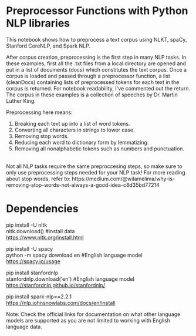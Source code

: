 # Preprocessor Functions with Python NLP libraries
This notebook shows how to preprocess a text corpus using NLKT, spaCy, Stanford CoreNLP, and Spark NLP. 

After corpus creation, preprocessing is the first step in many NLP tasks. In these examples, first all the .txt files from a local directory are opened and put in a list of documents (docs) which constitutes the text corpus. Once a corpus is loaded and passed through a preprocessor function, a list (cleanDocs) containing lists of preprocessed tokens for each text in the corpus is returned. For notebook readability, I've commented out the return. The corpus in these examples is a collection of speeches by Dr. Martin Luther King.  

Preprocessing here means: <br>

1. Breaking each text up into a list of word tokens. <br>
2. Converting all characters in strings to lower case. <br>
3. Removing stop words. <br>
4. Reducing each word to dictionary form by lemmatizing. <br>
5. Removing all nonalphabetic tokens such as numbers and punctuation. <br>

<br>
Not all NLP tasks require the same preproccesing steps, so make sure to only use preprocessing steps needed for your NLP task! 
For more reading about stop words, refer to: https://medium.com/@wilamelima/why-is-removing-stop-words-not-always-a-good-idea-c8d35bd77214

<h1> Dependencies</h1>

pip install -U nltk <br>
nltk.download()  #install data <br>
https://www.nltk.org/install.html <br> 

pip install -U spacy <br>
python -m spacy download en #English language model <br>
https://spacy.io/usage <br>

pip install stanfordnlp <br>
stanfordnlp.download('en') #English language model <br>
https://stanfordnlp.github.io/stanfordnlp/ <br>

pip install spark-nlp==2.2.1 <br> 
https://nlp.johnsnowlabs.com/docs/en/install <br> 

Note: Check the official links for documentation on what other language models are supported as you are not limited to working with English language data. 
